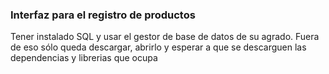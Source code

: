 ### Interfaz para el registro de productos
Tener instalado SQL y usar el gestor de base de datos de su agrado.
Fuera de eso sólo queda descargar, abrirlo y esperar a que se descarguen las dependencias
y librerias que ocupa
